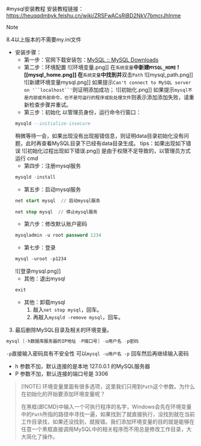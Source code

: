 #mysql安装教程
安装教程链接：
https://heuqqdmbyk.feishu.cn/wiki/ZRSFwACsRiBD2NkV7bmcrJhInme

> [!NOTE]
> 8.4以上版本的不需要my.ini文件

- 安装步骤：
	- 第一步：官网下载安装包：[MySQL :: MySQL Downloads](https://www.mysql.com/cn/downloads/)
	- 第二步：环境配置
	![[环境变量.png]]
	在`系统变量`**中新建`MYSQL_HOME`
	![[mysql_home.png]]
	在**`系统变量`**中找到并**双击`Path`
	![[mysql_path.png]]
	![[新建环境变量mysql.png]]
	如果提示`Can't connect to MySQL server on '``localhost``'`则证明添加成功；
	![[初始化.png]]
	如果提示`mysql不是内部或外部命令，也不是可运行的程序或批处理文件`则表示添加添加失败，请重新检查步骤并重试。
	- 第三步：初始化
		以管理员身份，运行命令行窗口：
	```SQL
	mysqld --initialize-insecure
	```
	稍微等待一会，如果出现没有出现报错信息，则证明data目录初始化没有问题，此时再查看MySQL目录下已经有data目录生成。
	tips：如果出现如下错误
	![[初始化过程出现如下错误.png]]
	是由于权限不足导致的，以管理员方式运行 cmd
	- 第四步：注册mysql服务
	```SQL
	mysqld -install
	```
	- 第五步：启动mysql服务
	```SQL
	net start mysql  // 启动mysql服务
	    
	net stop mysql  // 停止mysql服务
	```
	- 第六步：修改默认账户密码
	```SQL
	mysqladmin -u root password 1234
	```
	- 第七步：登录
	```SQL
	mysql -uroot -p1234
	```
	![[登录mysql.png]]
	- 其他：退出mysql
	```SQL
	exit
	```
	- 其他：卸载mysql
		1. 敲入`net stop mysql`，回车。
		2. 再敲入`mysqld -remove mysql`，回车。

  

3. 最后删除MySQL目录及相关的环境变量。

```Java
mysql [-h数据库服务器的IP地址 -P端口号] -u用户名 -p密码 
```

`-p`直接输入密码具有不安全性
可以`mysql -u用户名 -p` 回车然后再继续输入密码
- h 参数不加，默认连接的是本地 127.0.0.1 的MySQL服务器
- P 参数不加，默认连接的端口号是 3306

> [!NOTE] 环境变量里面有很多选项，这里我们只用到`Path`这个参数。为什么在初始化的开始要添加环境变量呢？
> 
> 在黑框(即CMD)中输入一个可执行程序的名字，Windows会先在环境变量中的`Path`所指的路径中寻找一遍，如果找到了就直接执行，没找到就在当前工作目录找，如果还没找到，就报错。我们添加环境变量的目的就是能够在任意一个黑框直接调用MySQL中的相关程序而不用总是修改工作目录，大大简化了操作。